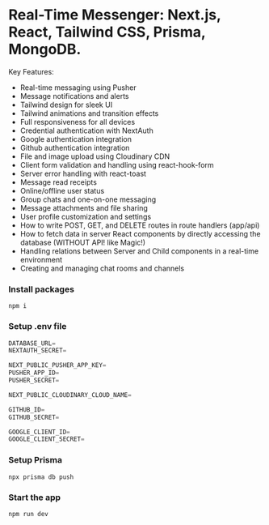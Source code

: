 # Real-Time Messenger: Next.js, React, Tailwind CSS, Prisma, MongoDB.

Key Features:

-   Real-time messaging using Pusher
-   Message notifications and alerts
-   Tailwind design for sleek UI
-   Tailwind animations and transition effects
-   Full responsiveness for all devices
-   Credential authentication with NextAuth
-   Google authentication integration
-   Github authentication integration
-   File and image upload using Cloudinary CDN
-   Client form validation and handling using react-hook-form
-   Server error handling with react-toast
-   Message read receipts
-   Online/offline user status
-   Group chats and one-on-one messaging
-   Message attachments and file sharing
-   User profile customization and settings
-   How to write POST, GET, and DELETE routes in route handlers (app/api)
-   How to fetch data in server React components by directly accessing the database (WITHOUT API! like Magic!)
-   Handling relations between Server and Child components in a real-time environment
-   Creating and managing chat rooms and channels

### Install packages

```shell
npm i
```

### Setup .env file

```js
DATABASE_URL=
NEXTAUTH_SECRET=

NEXT_PUBLIC_PUSHER_APP_KEY=
PUSHER_APP_ID=
PUSHER_SECRET=

NEXT_PUBLIC_CLOUDINARY_CLOUD_NAME=

GITHUB_ID=
GITHUB_SECRET=

GOOGLE_CLIENT_ID=
GOOGLE_CLIENT_SECRET=
```

### Setup Prisma

```shell
npx prisma db push

```

### Start the app

```shell
npm run dev
```
